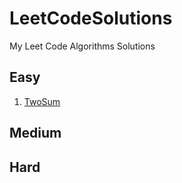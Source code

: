 # LeetCodeSolutions
 My Leet Code Algorithms Solutions


 ## Easy

1. [TwoSum](TwoSum)

## Medium

## Hard



